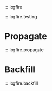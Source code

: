 ::: logfire

::: logfire.testing

# Propagate

::: logfire.propagate

# Backfill

::: logfire.backfill
